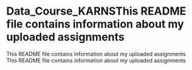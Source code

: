 # Data_Course_KARNSThis README file contains information about my uploaded assignments
This README file contains information about my uploaded assignments
This README file contains information about my uploaded assignments
